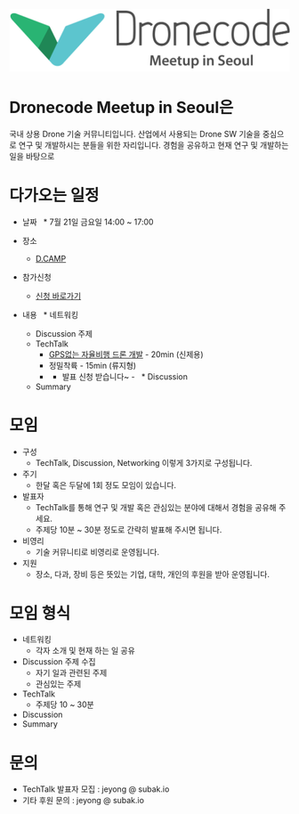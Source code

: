 
![Dronecode Meetup in Seoul](/images/logo.png)

# Dronecode Meetup in Seoul은
국내 상용 Drone 기술 커뮤니티입니다.
산업에서 사용되는 Drone SW 기술을 중심으로 연구 및 개발하시는 분들을 위한 자리입니다.
경험을 공유하고 현재 연구 및 개발하는 일을 바탕으로 

# 다가오는 일정
 * 날짜
   * 7월 21일 금요일 14:00 ~ 17:00

 * 장소
   * [D.CAMP](http://naver.me/GPxRB9NK)

 * 참가신청
   * [신청 바로가기](https://goo.gl/forms/YE0wgPLSDPPzNmU02)

 * 내용
   * 네트워킹
   * Discussion 주제
   * TechTalk
     * [GPS없는 자율비행 드론 개발](http://subak.io/?p=2068) - 20min (신제용)
     * 정밀착륙 - 15min (류지형)
     * - 발표 신청 받습니다~ -
   * Discussion
   * Summary
   

# 모임 
 * 구성
   * TechTalk, Discussion, Networking 이렇게 3가지로 구성됩니다.
 * 주기
   * 한달 혹은 두달에 1회 정도 모임이 있습니다.
 * 발표자
   * TechTalk를 통해 연구 및 개발 혹은 관심있는 분야에 대해서 경험을 공유해 주세요.
   * 주제당 10분 ~ 30분 정도로 간략히 발표해 주시면 됩니다.
 * 비영리
   * 기술 커뮤니티로 비영리로 운영됩니다.
 * 지원
   * 장소, 다과, 장비 등은 뜻있는 기업, 대학, 개인의 후원을 받아 운영됩니다.

# 모임 형식
 * 네트워킹
   * 각자 소개 및 현재 하는 일 공유
 * Discussion 주제 수집
   * 자기 일과 관련된 주제
   * 관심있는 주제
 * TechTalk
   * 주제당 10 ~ 30분
 * Discussion
 * Summary
 
# 문의
 * TechTalk 발표자 모집 : jeyong @ subak.io
 * 기타 후원 문의 : jeyong @ subak.io
